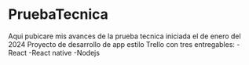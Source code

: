 # PruebaTecnica
Aqui pubicare mis avances de la prueba tecnica iniciada el de enero del 2024
Proyecto de desarrollo de app estilo Trello con tres entregables:
-React
-React native
-Nodejs
